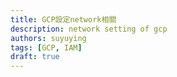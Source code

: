 ```yaml
---
title: GCP設定network相關
description: network setting of gcp
authors: suyuying
tags: [GCP, IAM]
draft: true
---
```

